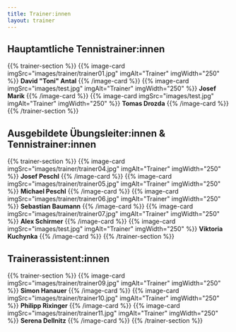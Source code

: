 ```yaml
---
title: Trainer:innen
layout: trainer
---
```


## Hauptamtliche Tennistrainer:innen
{{% trainer-section %}}
{{% image-card imgSrc="images/trainer/trainer01.jpg" imgAlt="Trainer" imgWidth="250" %}}
**David "Toni" Antal**
{{% /image-card %}}
{{% image-card imgSrc="images/test.jpg" imgAlt="Trainer" imgWidth="250" %}}
**Josef Marik**
{{% /image-card %}}
{{% image-card imgSrc="images/test.jpg" imgAlt="Trainer" imgWidth="250" %}}
**Tomas Drozda**
{{% /image-card %}}
{{% /trainer-section %}}

## Ausgebildete Übungsleiter:innen & Tennistrainer:innen
{{% trainer-section %}}
{{% image-card imgSrc="images/trainer/trainer04.jpg" imgAlt="Trainer" imgWidth="250" %}}
**Josef Peschl**
{{% /image-card %}}
{{% image-card imgSrc="images/trainer/trainer05.jpg" imgAlt="Trainer" imgWidth="250" %}}
**Michael Peschl**
{{% /image-card %}}
{{% image-card imgSrc="images/trainer/trainer06.jpg" imgAlt="Trainer" imgWidth="250" %}}
**Sebastian Baumann**
{{% /image-card %}}
{{% image-card imgSrc="images/trainer/trainer07.jpg" imgAlt="Trainer" imgWidth="250" %}}
**Alex Schirmer**
{{% /image-card %}}
{{% image-card imgSrc="images/test.jpg" imgAlt="Trainer" imgWidth="250" %}}
**Viktoria Kuchynka**
{{% /image-card %}}
{{% /trainer-section %}}

## Trainerassistent:innen
{{% trainer-section %}}
{{% image-card imgSrc="images/trainer/trainer09.jpg" imgAlt="Trainer" imgWidth="250" %}}
**Simon Hanauer**
{{% /image-card %}}
{{% image-card imgSrc="images/trainer/trainer10.jpg" imgAlt="Trainer" imgWidth="250" %}}
**Philipp Rixinger**
{{% /image-card %}}
{{% image-card imgSrc="images/trainer/trainer11.jpg" imgAlt="Trainer" imgWidth="250" %}}
**Serena Dellnitz**
{{% /image-card %}}
{{% /trainer-section %}}
